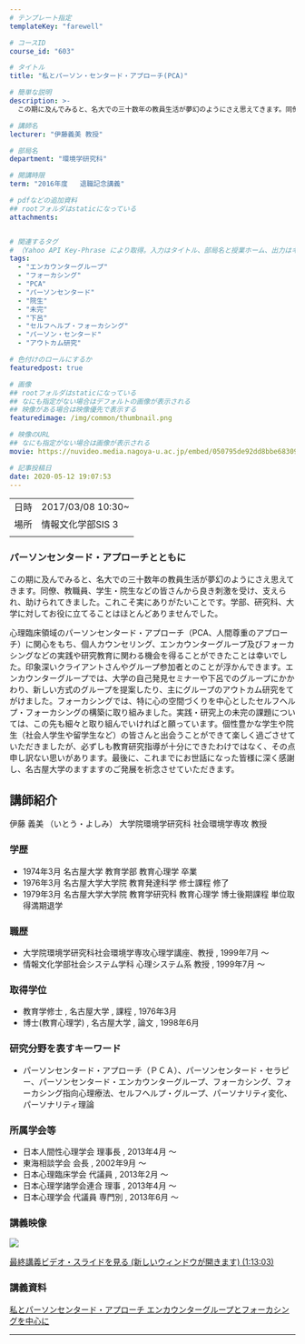 ```yaml
---
# テンプレート指定
templateKey: "farewell"

# コースID
course_id: "603"

# タイトル
title: "私とパーソン・センタード・アプローチ(PCA)"

# 簡単な説明
description: >-
  この期に及んでみると、名大での三十数年の教員生活が夢幻のようにさえ思えてきます。同僚、教職員、学生・院生などの皆さんから良き刺激を受け、支えられ、助けられてきました。これこそ実にありがたいことです。学部、研究科、大学に対してお役に立てることはほとんどありませんでした。心理臨床領域のパーソンセンタード・アプローチ（PCA、人間尊重のアプローチ）に関心をもち、個人カウンセリング、エンカウンター ....

# 講師名
lecturer: "伊藤義美 教授"

# 部局名
department: "環境学研究科"

# 開講時限
term: "2016年度	退職記念講義"

# pdfなどの追加資料
## rootフォルダはstaticになっている
attachments:


# 関連するタグ
# （Yahoo API Key-Phrase により取得。入力はタイトル、部局名と授業ホーム、出力はキーフレーズ（tags））
tags:
  - "エンカウンターグループ"
  - "フォーカシング"
  - "PCA"
  - "パーソンセンタード"
  - "院生"
  - "未完"
  - "下呂"
  - "セルフヘルプ・フォーカシング"
  - "パーソン・センタード"
  - "アウトカム研究"

# 色付けのロールにするか
featuredpost: true

# 画像
## rootフォルダはstaticになっている
## なにも指定がない場合はデフォルトの画像が表示される
## 映像がある場合は映像優先で表示する
featuredimage: /img/common/thumbnail.png

# 映像のURL
## なにも指定がない場合は画像が表示される
movie: https://nuvideo.media.nagoya-u.ac.jp/embed/050795de92dd8bbe68309d22fde382cb5d5e7a3b

# 記事投稿日
date: 2020-05-12 19:07:53
---
```


|   |   |
|---|---|
| 日時 | 2017/03/08  10:30~ |
| 場所 | 情報文化学部SIS 3 |
|   |   |


### パーソンセンタード・アプローチとともに

この期に及んでみると、名大での三十数年の教員生活が夢幻のようにさえ思えてきます。同僚、教職員、学生・院生などの皆さんから良き刺激を受け、支えられ、助けられてきました。これこそ実にありがたいことです。学部、研究科、大学に対してお役に立てることはほとんどありませんでした。

心理臨床領域のパーソンセンタード・アプローチ（PCA、人間尊重のアプローチ）に関心をもち、個人カウンセリング、エンカウンターグループ及びフォーカシングなどの実践や研究教育に関わる機会を得ることができたことは幸いでした。印象深いクライアントさんやグループ参加者とのことが浮かんできます。エンカウンターグループでは、大学の自己発見セミナーや下呂でのグループにかかわり、新しい方式のグループを提案したり、主にグループのアウトカム研究をてがけました。フォーカシングでは、特に心の空間づくりを中心としたセルフヘルプ・フォーカシングの構築に取り組みました。実践・研究上の未完の課題については、この先も細々と取り組んでいければと願っています。個性豊かな学生や院生（社会人学生や留学生など）の皆さんと出会うことができて楽しく過ごさせていただきましたが、必ずしも教育研究指導が十分にできたわけではなく、その点申し訳ない思いがあります。最後に、これまでにお世話になった皆様に深く感謝し、名古屋大学のますますのご発展を祈念させていただきます。


## 講師紹介

伊藤 義美 （いとう・よしみ） 大学院環境学研究科 社会環境学専攻 教授

### 学歴

* 1974年3月 名古屋大学 教育学部 教育心理学 卒業
* 1976年3月 名古屋大学大学院 教育発達科学 修士課程 修了
* 1979年3月 名古屋大学大学院 教育学研究科 教育心理学 博士後期課程 単位取得満期退学

### 職歴

* 大学院環境学研究科社会環境学専攻心理学講座、教授 , 1999年7月 ～
* 情報文化学部社会システム学科 心理システム系 教授 , 1999年7月 ～

### 取得学位

* 教育学修士 , 名古屋大学 , 課程 , 1976年3月
* 博士(教育心理学) , 名古屋大学 , 論文 , 1998年6月

### 研究分野を表すキーワード

* パーソンセンタード・アプローチ（ＰＣＡ）、パーソンセンタード・セラピー、パーソンセンタード・エンカウンターグループ、フォーカシング、フォーカシング指向心理療法、セルフヘルプ・グループ、パーソナリティ変化、パーソナリティ理論

### 所属学会等

* 日本人間性心理学会 理事長 , 2013年4月 ～
* 東海相談学会 会長 , 2002年9月 ～
* 日本心理臨床学会 代議員 , 2013年2月 ～
* 日本心理学諸学会連合 理事 , 2013年4月 ～
* 日本心理学会 代議員 専門別 , 2013年6月 ～


### 講義映像


![&nbsp;](https://ocw.nagoya-u.jp/files/603/movie.jpg) 

[
最終講義ビデオ・スライドを見る (新しいウィンドウが開きます) (1:13:03)](https://nuvideo.media.nagoya-u.ac.jp/embed/050795de92dd8bbe68309d22fde382cb5d5e7a3b
)

### 講義資料

[私とパーソンセンタード・アプローチ エンカウンターグループとフォーカシングを中心に](https://ocw.nagoya-u.jp/files/603/ito_yoshimi.pdf) 


-----